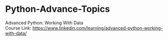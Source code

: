 # Python-Advance-Topics <br>
Advanced Python: Working With Data <br>
Course Link: https://www.linkedin.com/learning/advanced-python-working-with-data/
